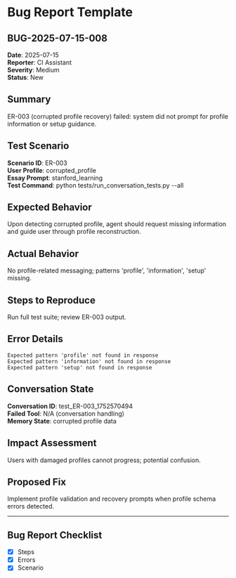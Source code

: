 # Bug Report Template

## BUG-2025-07-15-008

**Date**: 2025-07-15  
**Reporter**: CI Assistant  
**Severity**: Medium  
**Status**: New

## Summary
ER-003 (corrupted profile recovery) failed: system did not prompt for profile information or setup guidance.

## Test Scenario
**Scenario ID**: ER-003  
**User Profile**: corrupted_profile  
**Essay Prompt**: stanford_learning  
**Test Command**: python tests/run_conversation_tests.py --all

## Expected Behavior
Upon detecting corrupted profile, agent should request missing information and guide user through profile reconstruction.

## Actual Behavior
No profile-related messaging; patterns 'profile', 'information', 'setup' missing.

## Steps to Reproduce
Run full test suite; review ER-003 output.

## Error Details
```
Expected pattern 'profile' not found in response
Expected pattern 'information' not found in response
Expected pattern 'setup' not found in response
```

## Conversation State
**Conversation ID**: test_ER-003_1752570494  
**Failed Tool**: N/A (conversation handling)  
**Memory State**: corrupted profile data

## Impact Assessment
Users with damaged profiles cannot progress; potential confusion.

## Proposed Fix
Implement profile validation and recovery prompts when profile schema errors detected.

---

## Bug Report Checklist
- [x] Steps
- [x] Errors
- [x] Scenario 